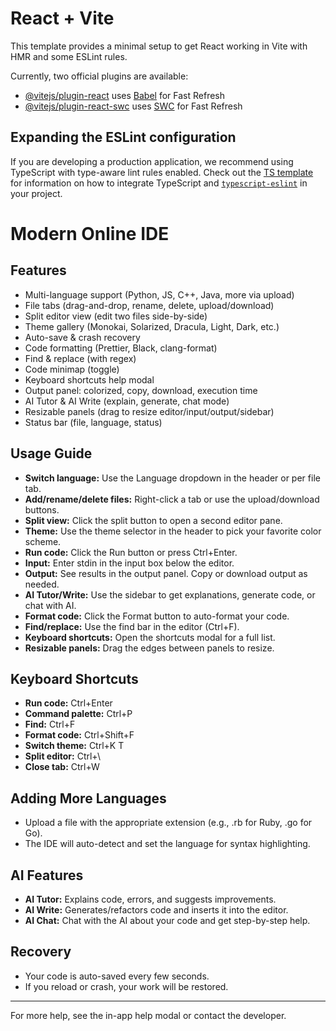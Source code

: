 # React + Vite

This template provides a minimal setup to get React working in Vite with HMR and some ESLint rules.

Currently, two official plugins are available:

- [@vitejs/plugin-react](https://github.com/vitejs/vite-plugin-react/blob/main/packages/plugin-react) uses [Babel](https://babeljs.io/) for Fast Refresh
- [@vitejs/plugin-react-swc](https://github.com/vitejs/vite-plugin-react/blob/main/packages/plugin-react-swc) uses [SWC](https://swc.rs/) for Fast Refresh

## Expanding the ESLint configuration

If you are developing a production application, we recommend using TypeScript with type-aware lint rules enabled. Check out the [TS template](https://github.com/vitejs/vite/tree/main/packages/create-vite/template-react-ts) for information on how to integrate TypeScript and [`typescript-eslint`](https://typescript-eslint.io) in your project.

# Modern Online IDE

## Features
- Multi-language support (Python, JS, C++, Java, more via upload)
- File tabs (drag-and-drop, rename, delete, upload/download)
- Split editor view (edit two files side-by-side)
- Theme gallery (Monokai, Solarized, Dracula, Light, Dark, etc.)
- Auto-save & crash recovery
- Code formatting (Prettier, Black, clang-format)
- Find & replace (with regex)
- Code minimap (toggle)
- Keyboard shortcuts help modal
- Output panel: colorized, copy, download, execution time
- AI Tutor & AI Write (explain, generate, chat mode)
- Resizable panels (drag to resize editor/input/output/sidebar)
- Status bar (file, language, status)

## Usage Guide
- **Switch language:** Use the Language dropdown in the header or per file tab.
- **Add/rename/delete files:** Right-click a tab or use the upload/download buttons.
- **Split view:** Click the split button to open a second editor pane.
- **Theme:** Use the theme selector in the header to pick your favorite color scheme.
- **Run code:** Click the Run button or press Ctrl+Enter.
- **Input:** Enter stdin in the input box below the editor.
- **Output:** See results in the output panel. Copy or download output as needed.
- **AI Tutor/Write:** Use the sidebar to get explanations, generate code, or chat with AI.
- **Format code:** Click the Format button to auto-format your code.
- **Find/replace:** Use the find bar in the editor (Ctrl+F).
- **Keyboard shortcuts:** Open the shortcuts modal for a full list.
- **Resizable panels:** Drag the edges between panels to resize.

## Keyboard Shortcuts
- **Run code:** Ctrl+Enter
- **Command palette:** Ctrl+P
- **Find:** Ctrl+F
- **Format code:** Ctrl+Shift+F
- **Switch theme:** Ctrl+K T
- **Split editor:** Ctrl+\
- **Close tab:** Ctrl+W

## Adding More Languages
- Upload a file with the appropriate extension (e.g., .rb for Ruby, .go for Go).
- The IDE will auto-detect and set the language for syntax highlighting.

## AI Features
- **AI Tutor:** Explains code, errors, and suggests improvements.
- **AI Write:** Generates/refactors code and inserts it into the editor.
- **AI Chat:** Chat with the AI about your code and get step-by-step help.

## Recovery
- Your code is auto-saved every few seconds.
- If you reload or crash, your work will be restored.

---
For more help, see the in-app help modal or contact the developer.
